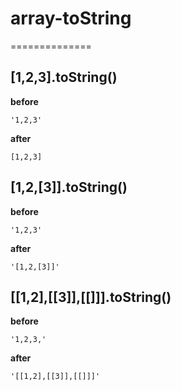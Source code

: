 # array-toString
==============

## [1,2,3].toString()

**before**

`'1,2,3'`

**after**

`[1,2,3]`

## [1,2,[3]].toString()

**before**

`'1,2,3'`

**after**

`'[1,2,[3]]'`

## [[1,2],[[3]],[[]]].toString()

**before**

`'1,2,3,'`

**after**

`'[[1,2],[[3]],[[]]]'`
